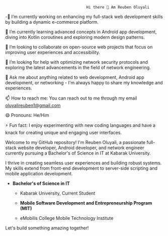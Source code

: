                                         Hi there 👋 Am Reuben Oluyali


-🔭 I’m currently working on enhancing my full-stack web development skills by building a dynamic e-commerce platform.

🌱 I’m currently learning advanced concepts in Android app development, diving into Kotlin coroutines and exploring modern design patterns.

👯 I’m looking to collaborate on open-source web projects that focus on improving user experiences and accessibility.

🤔 I’m looking for help with optimizing network security protocols and exploring the latest advancements in the field of network engineering.

💬 Ask me about anything related to web development, Android app development, or networking - I'm always happy to share my knowledge and experiences.

📫 How to reach me: You can reach out to me through my email oluyalireuben1@gmail.com

😄 Pronouns: He/Him

⚡ Fun fact: I enjoy experimenting with new coding languages and have a knack for creating unique and engaging user interfaces.


Welcome to my GitHub repository! I'm Reuben Oluyali, a passionate full-stack website developer, Android developer, and network engineer currently pursuing a Bachelor's of Science in IT at Kabarak University.


I thrive in creating seamless user experiences and building robust systems. My skills extend from front-end development to server-side scripting and mobile application development.


- **Bachelor's of Science in IT**
  - Kabarak University, Current Student

  - **Mobile Software Development and Entrepreneurship Program (MIT)**
  - eMobilis College Mobile Technology Institute

Let's build something amazing together!
